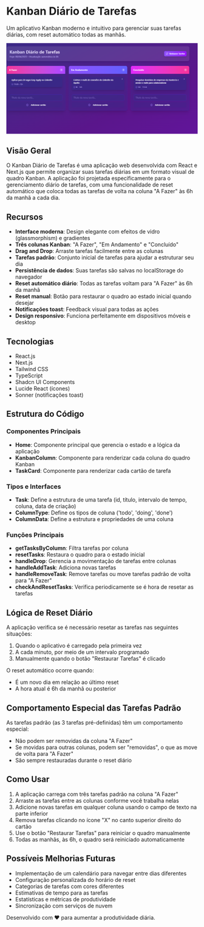 # Kanban Diário de Tarefas

Um aplicativo Kanban moderno e intuitivo para gerenciar suas tarefas diárias, com reset automático todas as manhãs.

![Screenshot do aplicativo Kanban](/fotoapp.png)

## Visão Geral

O Kanban Diário de Tarefas é uma aplicação web desenvolvida com React e Next.js que permite organizar suas tarefas diárias em um formato visual de quadro Kanban. A aplicação foi projetada especificamente para o gerenciamento diário de tarefas, com uma funcionalidade de reset automático que coloca todas as tarefas de volta na coluna "A Fazer" às 6h da manhã a cada dia.

## Recursos

- **Interface moderna**: Design elegante com efeitos de vidro (glassmorphism) e gradientes
- **Três colunas Kanban**: "A Fazer", "Em Andamento" e "Concluído"
- **Drag and Drop**: Arraste tarefas facilmente entre as colunas
- **Tarefas padrão**: Conjunto inicial de tarefas para ajudar a estruturar seu dia
- **Persistência de dados**: Suas tarefas são salvas no localStorage do navegador
- **Reset automático diário**: Todas as tarefas voltam para "A Fazer" às 6h da manhã
- **Reset manual**: Botão para restaurar o quadro ao estado inicial quando desejar
- **Notificações toast**: Feedback visual para todas as ações
- **Design responsivo**: Funciona perfeitamente em dispositivos móveis e desktop

## Tecnologias

- React.js
- Next.js
- Tailwind CSS
- TypeScript
- Shadcn UI Components
- Lucide React (ícones)
- Sonner (notificações toast)

## Estrutura do Código

### Componentes Principais

- **Home**: Componente principal que gerencia o estado e a lógica da aplicação
- **KanbanColumn**: Componente para renderizar cada coluna do quadro Kanban
- **TaskCard**: Componente para renderizar cada cartão de tarefa

### Tipos e Interfaces

- **Task**: Define a estrutura de uma tarefa (id, título, intervalo de tempo, coluna, data de criação)
- **ColumnType**: Define os tipos de coluna ('todo', 'doing', 'done')
- **ColumnData**: Define a estrutura e propriedades de uma coluna

### Funções Principais

- **getTasksByColumn**: Filtra tarefas por coluna
- **resetTasks**: Restaura o quadro para o estado inicial
- **handleDrop**: Gerencia a movimentação de tarefas entre colunas
- **handleAddTask**: Adiciona novas tarefas
- **handleRemoveTask**: Remove tarefas ou move tarefas padrão de volta para "A Fazer"
- **checkAndResetTasks**: Verifica periodicamente se é hora de resetar as tarefas

## Lógica de Reset Diário

A aplicação verifica se é necessário resetar as tarefas nas seguintes situações:

1. Quando o aplicativo é carregado pela primeira vez
2. A cada minuto, por meio de um intervalo programado
3. Manualmente quando o botão "Restaurar Tarefas" é clicado

O reset automático ocorre quando:
- É um novo dia em relação ao último reset
- A hora atual é 6h da manhã ou posterior

## Comportamento Especial das Tarefas Padrão

As tarefas padrão (as 3 tarefas pré-definidas) têm um comportamento especial:

- Não podem ser removidas da coluna "A Fazer"
- Se movidas para outras colunas, podem ser "removidas", o que as move de volta para "A Fazer"
- São sempre restauradas durante o reset diário

## Como Usar

1. A aplicação carrega com três tarefas padrão na coluna "A Fazer"
2. Arraste as tarefas entre as colunas conforme você trabalha nelas
3. Adicione novas tarefas em qualquer coluna usando o campo de texto na parte inferior
4. Remova tarefas clicando no ícone "X" no canto superior direito do cartão
5. Use o botão "Restaurar Tarefas" para reiniciar o quadro manualmente
6. Todas as manhãs, às 6h, o quadro será reiniciado automaticamente

## Possíveis Melhorias Futuras

- Implementação de um calendário para navegar entre dias diferentes
- Configuração personalizada do horário de reset
- Categorias de tarefas com cores diferentes
- Estimativas de tempo para as tarefas
- Estatísticas e métricas de produtividade
- Sincronização com serviços de nuvem

Desenvolvido com ❤️ para aumentar a produtividade diária.
